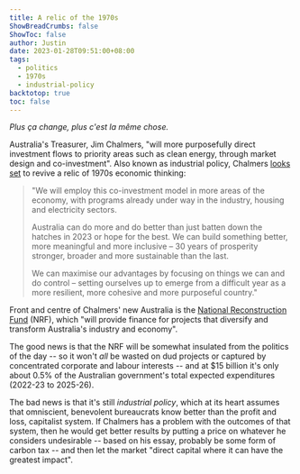 ```yaml
---
title: A relic of the 1970s
ShowBreadCrumbs: false
ShowToc: false
author: Justin
date: 2023-01-28T09:51:00+08:00
tags:
  - politics
  - 1970s
  - industrial-policy
backtotop: true
toc: false
---
```


*Plus ça change, plus c'est la même chose.*

Australia's Treasurer, Jim Chalmers, "will more purposefully direct investment flows to priority areas such as clean energy, through market design and co-investment". Also known as industrial policy, Chalmers [looks set](https://www.theaustralian.com.au/nation/politics/i-will-remake-capitalism-says-jim-chalmers/news-story/241f8f14bbdedcf3adb751e63d26840b) to revive a relic of 1970s economic thinking:

> "We will employ this co-investment model in more areas of the economy, with programs already under way in the industry, housing and electricity sectors.
> 
> Australia can do more and do better than just batten down the hatches in 2023 or hope for the best. We can build something better, more meaningful and more inclusive – 30 years of prosperity stronger, broader and more sustainable than the last.
> 
> We can maximise our advantages by focusing on things we can and do control – setting ourselves up to emerge from a difficult year as a more resilient, more cohesive and more purposeful country."

Front and centre of Chalmers' new Australia is the [National Reconstruction Fund](https://www.industry.gov.au/news/national-reconstruction-fund-diversifying-and-transforming-australias-industry-and-economy) (NRF), which "will provide finance for projects that diversify and transform Australia's industry and economy". 

The good news is that the NRF will be somewhat insulated from the politics of the day -- so it won't *all* be wasted on dud projects or captured by concentrated corporate and labour interests -- and at $15 billion it's only about 0.5% of the Australian government's total expected expenditures (2022-23 to 2025-26). 

The bad news is that it's still *industrial policy*, which at its heart assumes that omniscient, benevolent bureaucrats know better than the profit and loss, capitalist system. If Chalmers has a problem with the outcomes of that system, then he would get better results by putting a price on whatever he considers undesirable -- based on his essay, probably be some form of carbon tax -- and then let the market "direct capital where it can have the greatest impact".